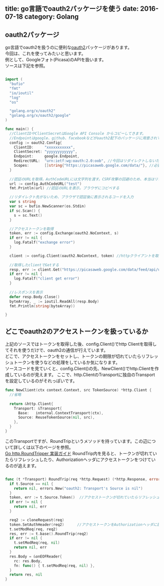 title: go言語でoauth2パッケージを使う
date: 2016-07-18
category: Golang
---

## oauth2パッケージ

go言語でoauth2を扱うのに便利な[oauth2](https://github.com/golang/oauth2)パッケージがあります。  
今回は、これを使ってみたいと思います。  
例として、Googleフォト(Picasa)のAPIを扱います。  
ソースは下記を参照。  

```go

import (
  "bufio"
  "fmt"
  "io/ioutil"
  "log"
  "os"

  "golang.org/x/oauth2"
  "golang.org/x/oauth2/google"
)

func main() {
  //ClientIDやClientSecretはGoogle API Console からコピーしてきます。
  //Endpointはgoogle、github、facebookなどがoauth2配下のパッケージに用意されています。
  config := oauth2.Config{
    ClientID:     "xxxxxxxxxxx",
    ClientSecret: "yyyyyyyyyyyy",
    Endpoint:     google.Endpoint,
    RedirectURL:  "urn:ietf:wg:oauth:2.0:oob", //今回はリダイレクトしないためこれ
    Scopes:       []string{"https://picasaweb.google.com/data/"}, //必要なスコープを追加
  }
  
  //認証のURLを取得。AuthCodeURLには文字列を渡す。CSRF攻撃の回避のため、本当はリダイレクトのコールバックで検証する。
  url := config.AuthCodeURL("test")
  fmt.Println(url) //認証のURLを表示。ブラウザにコピペする

  //リダイレクト先がないため、ブラウザで認証後に表示されるコードを入力
  var s string
  var sc = bufio.NewScanner(os.Stdin)
  if sc.Scan() {
    s = sc.Text()
  }

  //アクセストークンを取得
  token, err := config.Exchange(oauth2.NoContext, s)
  if err != nil {
    log.Fatalf("exchange error")
  }

  client := config.Client(oauth2.NoContext, token) //httpクライアントを取得
  
  //取得したclientでGetする
  resp, err := client.Get("https://picasaweb.google.com/data/feed/api/user/default?start-index=1")
  if err != nil {
    log.Fatalf("client get error")
  }
  
  //レスポンスを表示
  defer resp.Body.Close()
  byteArray, _ := ioutil.ReadAll(resp.Body)
  fmt.Println(string(byteArray))

}
```

## どこでoauth2のアクセストークンを扱っているか

上記のソースではトークンを取得した後、config.Client()でhttp Clientを取得してそれを使うだけで、oauth2の通信が行えています。  
どこで、アクセストークンをセットし、トークンの期限が切れていたらリフレッシュトークンを使うなどの処理をしているか気になります。  
ソースコードを見ていくと、config.Client()の先、NewClient()でhttp.Clientを作成しているのが見えます。
ここで、http.ClientのTransportに独自のTransportを設定しているのがそれっぽいです。

```go
func NewClient(ctx context.Context, src TokenSource) *http.Client {
  //省略
  
  return &http.Client{
    Transport: &Transport{
      Base:   internal.ContextTransport(ctx),
      Source: ReuseTokenSource(nil, src),
    },
  }
}
```

このTransportですが、RoundTripというメソッドを持っています。この辺について詳しくは以下のページを参照。  
[Go http.RoundTripper 実装ガイド](http://qiita.com/tutuming/items/6006e1d8cf94bc40f8e8)
RoundTrip内を見ると、トークンが切れていたらリフレッシュしたり、Authorizationヘッダにアクセストークンをつけているのが追えます。

```go

func (t *Transport) RoundTrip(req *http.Request) (*http.Response, error) {
  if t.Source == nil {
    return nil, errors.New("oauth2: Transport's Source is nil")
  }
  token, err := t.Source.Token()  //アクセストークンが切れていたらリフレッシュする
  if err != nil {
    return nil, err
  }

  req2 := cloneRequest(req) 
  token.SetAuthHeader(req2)      //アクセストークンをAuthorizationヘッダに設定
  t.setModReq(req, req2)
  res, err := t.base().RoundTrip(req2)
  if err != nil {
    t.setModReq(req, nil)
    return nil, err
  }
  res.Body = &onEOFReader{
    rc: res.Body,
    fn: func() { t.setModReq(req, nil) },
  }
  return res, nil
}

```
